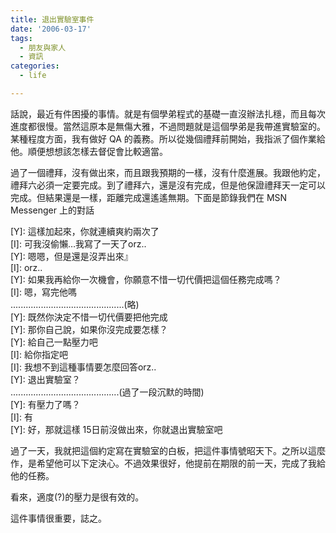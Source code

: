 ```yaml
---
title: 退出實驗室事件
date: '2006-03-17'
tags:
  - 朋友與家人
  - 資訊
categories:
  - life

---
```

話說，最近有件困擾的事情。就是有個學弟程式的基礎一直沒辦法扎穩，而且每次進度都很慢。當然這原本是無傷大雅，不過問題就是這個學弟是我帶進實驗室的。某種程度方面，我有做好 QA 的義務。所以從幾個禮拜前開始，我指派了個作業給他。順便想想該怎樣去督促會比較適當。  
  
過了一個禮拜，沒有做出來，而且跟我預期的一樣，沒有什麼進展。我跟他約定，禮拜六必須一定要完成。到了禮拜六，還是沒有完成，但是他保證禮拜天一定可以完成。但結果還是一樣，距離完成還遙遙無期。下面是節錄我們在 MSN Messenger 上的對話  
  
\[Y\]: 這樣加起來，你就連續爽約兩次了  
\[I\]: 可我沒偷懶…我寫了一天了orz..  
\[Y\]: 嗯嗯，但是還是沒弄出來』  
\[I\]: orz..  
\[Y\]: 如果我再給你一次機會，你願意不惜一切代價把這個任務完成嗎？  
\[I\]: 嗯，寫完他嗎  
.............................................(略)  
\[Y\]: 既然你決定不惜一切代價要把他完成  
\[Y\]: 那你自己說，如果你沒完成要怎樣？  
\[Y\]: 給自己一點壓力吧  
\[I\]: 給你指定吧  
\[I\]: 我想不到這種事情要怎麼回答orz..  
\[Y\]: 退出實驗室？  
...........................................(過了一段沉默的時間)  
\[Y\]: 有壓力了嗎？  
\[I\]: 有  
\[Y\]: 好，那就這樣 15日前沒做出來，你就退出實驗室吧  
  
過了一天，我就把這個約定寫在實驗室的白板，把這件事情號昭天下。之所以這麼作，是希望他可以下定決心。不過效果很好，他提前在期限的前一天，完成了我給他的任務。  
  
看來，適度(?)的壓力是很有效的。  
  
這件事情很重要，誌之。